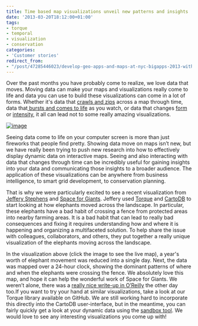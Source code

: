 ```yaml
---
title: Time based map visualizations unveil new patterns and insights
date: '2013-03-20T18:12:00+01:00'
tags:
- torque
- temporal
- visualization
- conservation
categories:
- 'Customer stories'
redirect_from:
- "/post/47285446023/develop-geo-apps-and-maps-at-nyc-bigapps-2013-with/"
---
```


Over the past months you have probably come to realize, we love data that moves. Moving data can make your maps and visualizations really come to life and data you can use to build these visualizations can come in a lot of forms. Whether it's data that <a href="http://www.guardian.co.uk/news/datablog/interactive/2012/oct/01/first-world-war-royal-navy-ships-mapped" title="guardian data blog">crawls and zips</a> across a map through time, data that<a href="http://mwcimpact.com/" title="MWC"> bursts and comes to life</a> as you watch, or data that changes <a href="http://vizzuality.github.com/rollingstonesmap/" title="Rolling Stones">form</a> or <a href="http://cartodb.github.com/bcn_traffic_map/" title="Traffic map">intensity</a>, it all can lead not to some really amazing visualizations.

<a href="http://www.wildermaps.com/sfg/2012_oneday.html" title="Space for Giants + Torque"><img alt="image" src="http://cartodb.s3.amazonaws.com/tumblr/posts/u115.gif"/></a>

Seeing data come to life on your computer screen is more than just fireworks that people find pretty. Showing data move on maps isn’t new, but we have really been trying to push new research into how to effectively display dynamic data on interactive maps. Seeing and also interacting with data that changes through time can be incredibly useful for gaining insights into your data and communicating those insights to a broader audience. The application of these visualizations can be anywhere from business intelligence, to smart grid development, to conservation planning.

That is why we were particularly excited to see a recent visualization from <a href="https://twitter.com/jeffjstephens" title="Stephens">Jeffery Stephens</a> and <a href="http://www.spaceforgiants.org/" title="Space for Giants">Space for Giants</a>. Jeffery used <a href="https://github.com/CartoDB/torque" title="Torque">Torque</a> and <a href="https://cartodb.com" title="CartoDB">CartoDB</a> to start looking at how elephants moved across the landscape. In particular, these elephants have a bad habit of crossing a fence from protected areas into nearby farming areas. It is a bad habit that can lead to really bad consequences and fixing it requires understanding how and where it is happening and organizing a multifaceted solution. To help share the issue with colleagues, collaborators, and others, they put together a really unique visualization of the elephants moving across the landscape.

In the visualization above (click the image to see the live map), a year's worth of elephant movement was reduced into a single day. Next, the data was mapped over a 24-hour clock, showing the dominant patterns of where and when the elephants were crossing the fence. We absolutely love this map, and hope it can help the wonderful work of Space for Giants. We weren’t alone, there was a <a href="http://animals.oreilly.com/secret-lives-of-elephants-revealed/" title="O'Reilly + Torque">really nice write-up in O’Reilly</a> the other day too.If you want to try your hand at similar visualizations, take a look at our Torque library available on GitHub. We are still working hard to incorporate this directly into the CartoDB user-interface, but in the meantime, you can fairly quickly get a look at your dynamic data using the <a href="http://cartodb.github.com/torque" title="CartoDB + Torque">sandbox tool</a>. We would love to see any interesting visualizations you come up with!
